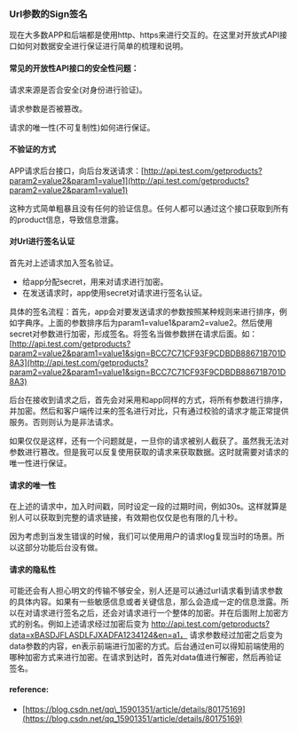 ### Url参数的Sign签名

现在大多数APP和后端都是使用http、https来进行交互的。在这里对开放式API接口如何对数据安全进行保证进行简单的梳理和说明。

#### 常见的开放性API接口的安全性问题：

请求来源是否合安全\(对身份进行验证\)。

请求参数是否被篡改。

请求的唯一性\(不可复制性\)如何进行保证。

#### 不验证的方式

APP请求后台接口，向后台发送请求：[http://api.test.com/getproducts?param2=value2&param1=value1](http://api.test.com/getproducts?param2=value2&param1=value1)

这种方式简单粗暴且没有任何的验证信息。任何人都可以通过这个接口获取到所有的product信息，导致信息泄露。

#### 对Url进行签名认证

首先对上述请求加入签名验证。

* 给app分配secret，用来对请求进行加密。
* 在发送请求时，app使用secret对请求进行签名认证。

具体的签名流程：首先，app会对要发送请求的参数按照某种规则来进行排序，例如字典序。上面的参数排序后为param1=value1&param2=value2。然后使用secret对参数进行加密，形成签名。将签名当做参数拼在请求后面。如：[http://api.test.com/getproducts?param2=value2&param1=value1&sign=BCC7C71CF93F9CDBDB88671B701D8A3](http://api.test.com/getproducts?param2=value2&param1=value1&sign=BCC7C71CF93F9CDBDB88671B701D8A3)

后台在接收到请求之后，首先会对采用和app同样的方式，将所有参数进行排序，并加密。然后和客户端传过来的签名进行对比，只有通过校验的请求才能正常提供服务。否则则认为是非法请求。

如果仅仅是这样，还有一个问题就是，一旦你的请求被别人截获了。虽然我无法对参数进行篡改。但是我可以反复使用获取的请求来获取数据。这时就需要对请求的唯一性进行保证。

#### 请求的唯一性

在上述的请求中，加入时间戳，同时设定一段的过期时间，例如30s。这样就算是别人可以获取到完整的请求链接，有效期也仅仅是也有限的几十秒。

因为考虑到当发生错误的时候，我们可以使用用户的请求log复现当时的场景。所以这部分功能后台没有做。

#### 请求的隐私性

可能还会有人担心明文的传输不够安全，别人还是可以通过url请求看到请求参数的具体内容。如果有一些敏感信息或者关键信息，那么会造成一定的信息泄露。所以在对请求进行签名之后，还会对请求进行一个整体的加密。并在后面附上加密方式的别名。例如上述请求经过加密后变为 http://api.test.com/getproducts?data=xBASDJFLASDLFJXADFA1234124&en=a1， 请求参数经过加密之后变为data参数的内容，en表示前端进行加密的方式。后台通过en可以得知前端使用的哪种加密方式来进行加密。在请求到达时，首先对data值进行解密，然后再验证签名。

#### reference:

* [https://blog.csdn.net/qq\_15901351/article/details/80175169](https://blog.csdn.net/qq_15901351/article/details/80175169)



